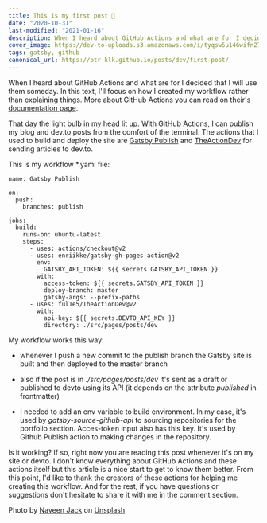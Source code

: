```yaml
---
title: This is my first post 👋 
date: "2020-10-31"
last-modified: "2021-01-16"
description: When I heard about GitHub Actions and what are for I decided that I will use them someday.
cover_image: https://dev-to-uploads.s3.amazonaws.com/i/tyqsw5u146wifn27zfbh.jpg
tags: gatsby, github
canonical_url: https://ptr-klk.github.io/posts/dev/first-post/
---
```


When I heard about GitHub Actions and what are for I decided that I will use them someday. In this text, I'll focus on how I created my workflow rather than explaining things. More about GitHub Actions you can read on their's [documentation page](https://docs.github.com/en/free-pro-team@latest/actions/learn-github-actions/introduction-to-github-actions).

That day the light bulb in my head lit up. With GitHub Actions, I can publish my blog and dev.to posts from the comfort of the terminal. The actions that I used to build and deploy the site are [Gatsby Publish](https://github.com/marketplace/actions/gatsby-publish) and [TheActionDev](https://github.com/marketplace/actions/theactiondev) for sending articles to dev.to. 

This is my workflow \*.yaml file:

```
name: Gatsby Publish

on:
  push:
    branches: publish

jobs:
  build:
    runs-on: ubuntu-latest
    steps:
      - uses: actions/checkout@v2
      - uses: enriikke/gatsby-gh-pages-action@v2
        env:
          GATSBY_API_TOKEN: ${{ secrets.GATSBY_API_TOKEN }}
        with:
          access-token: ${{ secrets.GATSBY_API_TOKEN }}
          deploy-branch: master
          gatsby-args: --prefix-paths
      - uses: ful1e5/TheActionDev@v2
        with:
          api-key: ${{ secrets.DEVTO_API_KEY }}
          directory: ./src/pages/posts/dev

```

My workflow works this way:

- whenever I push a new commit to the publish branch the Gatsby site is built and then deployed to the master branch

- also if the post is in _./src/pages/posts/dev_ it's sent as a draft or published to devto using its API (it depends on the attribute *published* in frontmatter)

- I needed to add an env variable to build environment. In my case, it's used by _gatsby-source-github-api_ to sourcing repositories for the portfolio section. Acces-token input also has this key. It's used by Github Publish action to making changes in the repository.

Is it working? If so, right now you are reading this post whenever it's on my site or devto. I don't know everything about GitHub Actions and these actions itself but this article is a nice start to get to know them better. From this point, I'd like to thank the creators of these actions for helping me creating this workflow. And for the rest, if you have questions or suggestions don't hesitate to share it with me in the comment section.

<span>Photo by <a href="https://unsplash.com/@naveenphotography?utm_source=unsplash&amp;utm_medium=referral&amp;utm_content=creditCopyText">Naveen Jack</a> on <a href="https://unsplash.com/s/photos/sprout?utm_source=unsplash&amp;utm_medium=referral&amp;utm_content=creditCopyText">Unsplash</a></span>
